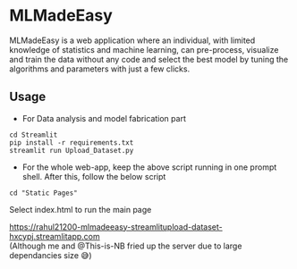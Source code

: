 # MLMadeEasy

MLMadeEasy is a web application where an individual, with limited
knowledge of statistics and machine learning, can pre-process, visualize and train the data without any
code and select the best model by tuning the algorithms and parameters with just a few clicks.

## Usage
- For Data analysis and model fabrication part
```
cd Streamlit
pip install -r requirements.txt
streamlit run Upload_Dataset.py
```
- For the whole web-app,
keep the above script running in one prompt shell. After this, follow the below script
```
cd "Static Pages"
```
Select index.html to run the main page

https://rahul21200-mlmadeeasy-streamlitupload-dataset-hxcypj.streamlitapp.com <br>
(Although me and @This-is-NB fried up the server due to large dependancies size 😅)

